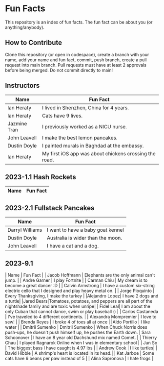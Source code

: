 # Fun Facts
This repository is an index of fun facts. The fun fact can be about you (or anything/anybody).

## How to Contribute
Clone this repository (or open in codespace), create a branch with your name, add your name and fun fact, commit, push branch, create a pull request into main branch. Pull requests must have at least 2 approvals before being merged. Do not commit directly to main!

## Instructors

| Name | Fun Fact |
| --- | --- |
| Ian Heraty | I lived in Shenzhen, China for 4 years. |
| Ian Heraty | Cats have 9 lives. |
| Jazmine Tran | I previously worked as a NICU nurse. |
| John Leavell | I make the best lemon pancakes. |
| Dustin Doyle | I painted murals in Baghdad at the embassy. |
| Ian Heraty | My first iOS app was about chickens crossing the road. |

## 2023-1.1 Hash Rockets

| Name | Fun Fact |
| --- | --- |


## 2023-2.1 Fullstack Pancakes

| Name | Fun Fact |
| --- | --- |
| Darryl Williams | I want to have a baby goat kennel |
| Dustin Doyle | Australia is wider than the moon. |
| John Leavell | I have a cat and a dog. |

## 2023-9.1
| Name | Fun Fact |
| Jacob Hoffmann | Elephants are the only animal can't jump. |
| Andre Garner | I play Fortnite |
| Carman Chiu | My dream is to become a great dancer :D |
| Calvin Armstrong | I have a custom six-string electric cello that I designed and play heavy metal on. |
| Jorge Pioquinto | Every Thanksgiving, I make the turkey |
|Alejandro Lopez| I have 2 dogs and a turtle|
|Jared Bears|Tomatoes, potatoes, and peppers are all part of the nightshade family and are toxic when unripe|
| Fidel Leal| I am about the only Cuban that cannot dance, swim or play baseball :) |
| Carlos Castaneda | I've traveled to 4 different continents. |
| Alexandra Mompremier | I love to sew! |
| Brenda Reyes | I broke 4 of toes all at once |
|Aldo Portillo | I like water |
| Dmitrii Sumenko | Dmitrii Sumenko | When Chuck Norris does push-ups, he doesn't push himself up, he pushes the Earth down.
| Sara Schoonover | I have an 8 year old Dachshund mix named Comet. |
| Thierry Chau | I played Ragnarok Online when I was in elementary school |
| Jun So | The biggest bass I have caught is 4.97 lbs |
| Andrew Cook | I like turtles|
| David Hibble | A shrimp's heart is located in its head.|
| Kat Jarboe | Some cats have 6 beans per paw instead of 5 |
| Alina Sapronova | I hate frogs |
